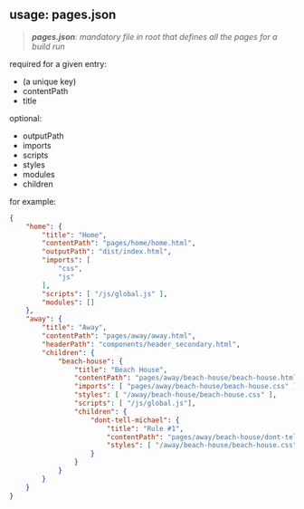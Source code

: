 ## usage: pages.json
> *<strong>pages.json</strong>: mandatory file in root that defines all the pages for a build run*

required for a given entry:
- (a unique key)
- contentPath
- title

optional:
- outputPath
- imports
- scripts
- styles
- modules
- children


for example:
``` json
{
    "home": {
        "title": "Home",
        "contentPath": "pages/home/home.html",
        "outputPath": "dist/index.html",
        "imports": [
            "css",
            "js"
        ],
        "scripts": [ "/js/global.js" ],
        "modules": []
    },
    "away": {
        "title": "Away",
        "contentPath": "pages/away/away.html",
        "headerPath": "components/header_secondary.html",
        "children": {
            "beach-house": {
                "title": "Beach House",
                "contentPath": "pages/away/beach-house/beach-house.html",
                "imports": [ "pages/away/beach-house/beach-house.css" ],
                "styles": [ "/away/beach-house/beach-house.css" ],
                "scripts": [ "/js/global.js"],
                "children": {
                    "dont-tell-michael": {
                        "title": "Rule #1",
                        "contentPath": "pages/away/beach-house/dont-tell-michael/dont-tell-michael.html",
                        "styles": [ "/away/beach-house/beach-house.css" ],
                    }
                }
            }
        }
    }
}
```